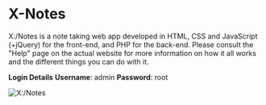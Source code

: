 # X-Notes
X:/Notes is a note taking web app developed in HTML, CSS and JavaScript (+jQuery) for the front-end, and PHP for the back-end. Please consult the "Help" page on the actual website for more information on how it all works and the different things you can do with it.

**Login Details**
**Username**: admin
**Password**: root

![X:/Notes](https://www.xtrendence.com/www/images/x-notes.jpg)
